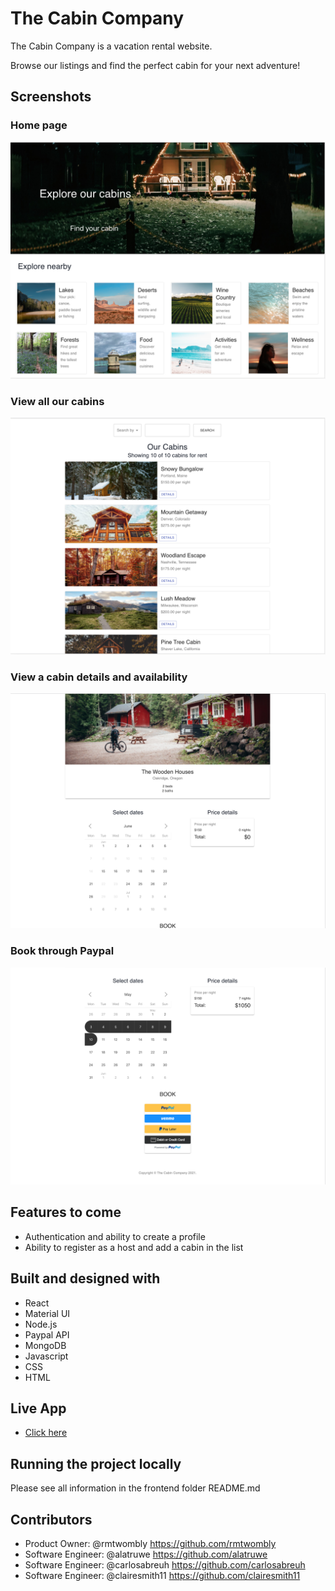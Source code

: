 # The Cabin Company
The Cabin Company is a vacation rental website.

Browse our listings and find the perfect cabin for your next adventure!

## Screenshots


### Home page
![homepage](screenshots/homepage-view.png)

### View all our cabins
![listing](screenshots/listing-view.png)


### View a cabin details and availability
![cabin](screenshots/cabin-view.png)

### Book through Paypal
![booking](screenshots/booking-view.png)


## Features to come
* Authentication and ability to create a profile
* Ability to register as a host and add a cabin in the list  


## Built and designed with
* React
* Material UI
* Node.js
* Paypal API
* MongoDB
* Javascript
* CSS
* HTML

## Live App
- [Click here](https://cabincompanyapp.herokuapp.com/)

## Running the project locally
Please see all information in the frontend folder README.md

## Contributors
* Product Owner: @rmtwombly https://github.com/rmtwombly 
* Software Engineer: @alatruwe https://github.com/alatruwe
* Software Engineer: @carlosabreuh https://github.com/carlosabreuh
* Software Engineer: @clairesmith11 https://github.com/clairesmith11

